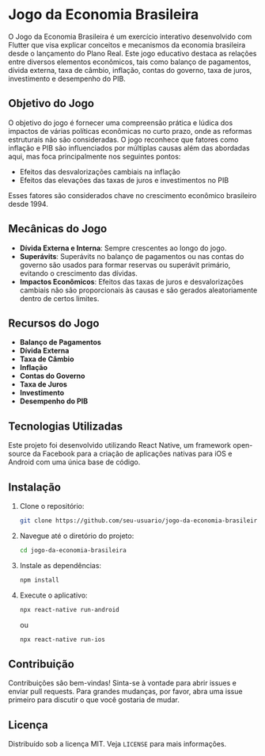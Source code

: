 # Jogo da Economia Brasileira

O Jogo da Economia Brasileira é um exercício interativo desenvolvido com Flutter que visa explicar conceitos e mecanismos da economia brasileira desde o lançamento do Plano Real. Este jogo educativo destaca as relações entre diversos elementos econômicos, tais como balanço de pagamentos, dívida externa, taxa de câmbio, inflação, contas do governo, taxa de juros, investimento e desempenho do PIB.

## Objetivo do Jogo

O objetivo do jogo é fornecer uma compreensão prática e lúdica dos impactos de várias políticas econômicas no curto prazo, onde as reformas estruturais não são consideradas. O jogo reconhece que fatores como inflação e PIB são influenciados por múltiplas causas além das abordadas aqui, mas foca principalmente nos seguintes pontos:
- Efeitos das desvalorizações cambiais na inflação
- Efeitos das elevações das taxas de juros e investimentos no PIB

Esses fatores são considerados chave no crescimento econômico brasileiro desde 1994.

## Mecânicas do Jogo

- **Dívida Externa e Interna**: Sempre crescentes ao longo do jogo.
- **Superávits**: Superávits no balanço de pagamentos ou nas contas do governo são usados para formar reservas ou superávit primário, evitando o crescimento das dívidas.
- **Impactos Econômicos**: Efeitos das taxas de juros e desvalorizações cambiais não são proporcionais às causas e são gerados aleatoriamente dentro de certos limites.

## Recursos do Jogo

- **Balanço de Pagamentos**
- **Dívida Externa**
- **Taxa de Câmbio**
- **Inflação**
- **Contas do Governo**
- **Taxa de Juros**
- **Investimento**
- **Desempenho do PIB**

## Tecnologias Utilizadas

Este projeto foi desenvolvido utilizando React Native, um framework open-source da Facebook para a criação de aplicações nativas para iOS e Android com uma única base de código.

## Instalação

1. Clone o repositório:
   ```sh
   git clone https://github.com/seu-usuario/jogo-da-economia-brasileira.git
   ```
2. Navegue até o diretório do projeto:
   ```sh
   cd jogo-da-economia-brasileira
   ```
3. Instale as dependências:
   ```sh
   npm install
   ```
4. Execute o aplicativo:
   ```sh
   npx react-native run-android
   ```
   ou
   ```sh
   npx react-native run-ios
   ```

## Contribuição

Contribuições são bem-vindas! Sinta-se à vontade para abrir issues e enviar pull requests. Para grandes mudanças, por favor, abra uma issue primeiro para discutir o que você gostaria de mudar.

## Licença

Distribuído sob a licença MIT. Veja `LICENSE` para mais informações.

